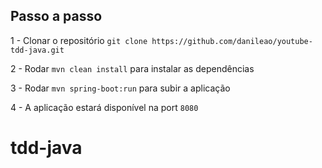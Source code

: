## Passo a passo

1 - Clonar o repositório `git clone https://github.com/danileao/youtube-tdd-java.git`

2 - Rodar `mvn clean install` para instalar as dependências

3 - Rodar `mvn spring-boot:run` para subir a aplicação

4 - A aplicação estará disponível na port `8080`
# tdd-java
